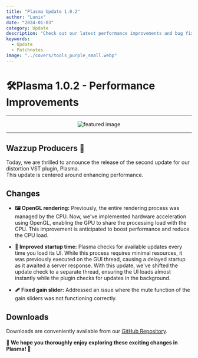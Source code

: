 ```yaml
---
title: "Plasma Update 1.0.2"
author: "Lunix"
date: "2024-01-03"
category: Update
description: "Check out our latest performance improvements and bug fixes for Plasma"
keywords:
  - Update
  - Patchnotes
image: "../covers/tools_purple_small.webp"
---
```


# 🛠️Plasma 1.0.2 - Performance Improvements

---

<div align="center">
  <img src="../../../covers/tools_purple_big.webp" alt="featured image">
</div>

---

## Wazzup Producers 🫡

Today, we are thrilled to announce the release of the second update for our distortion VST plugin, Plasma. \
This update is centered around enhancing performance.

## Changes

- **🖼️ OpenGL rendering:** Previously, the entire rendering process was managed by the CPU. Now, we've implemented hardware acceleration using OpenGL, enabling the GPU to share the processing load with the CPU. This improvement is anticipated to boost performance and reduce the CPU load.

- **🚀 Improved startup time:** Plasma checks for available updates every time you load its UI. While this process requires minimal resources, it was previously executed on the GUI thread, causing a delayed startup as it awaited a server response. With this update, we've shifted the update check to a separate thread, ensuring the UI loads almost instantly while the plugin checks for updates in the background.

- **🩹 Fixed gain slider:** Addressed an issue where the mute function of the gain sliders was not functioning correctly.

## Downloads

Downloads are conveniently available from our [GitHub Repository](https://github.com/Dimethoxy/Plasma/releases).

**🌟 We hope you thoroughly enjoy exploring these exciting changes in Plasma! 🌟**

